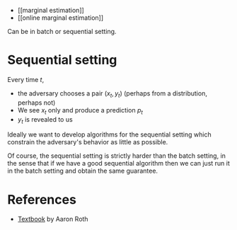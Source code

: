 
- [[marginal estimation]]
- [[online marginal estimation]]

Can be in batch or sequential setting. 

# Sequential setting 

Every time $t$,  
- the adversary chooses a pair $(x_t,y_t)$ (perhaps from a distribution, perhaps not)
- We see $x_t$ only and produce a prediction $p_t$ 
- $y_t$ is revealed to us 

Ideally we want to develop algorithms for the sequential setting which constrain the adversary's behavior as little as possible. 

Of course, the sequential setting is strictly harder than the batch setting, in the sense that if we have a good sequential algorithm then we can just run it in the batch setting and obtain the same guarantee. 


# References 
- [Textbook](https://www.cis.upenn.edu/~aaroth/uncertainty-notes.pdf) by Aaron Roth 